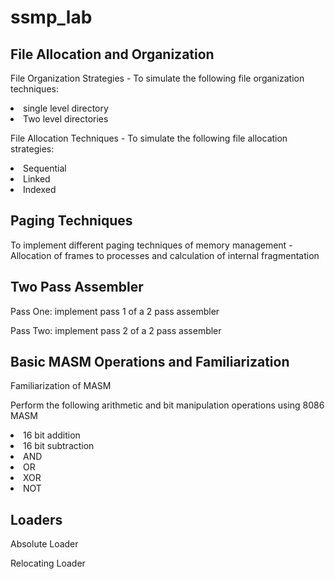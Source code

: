 # ssmp_lab
<h2>File Allocation and Organization</h2>
<p>File Organization Strategies - To simulate the following file organization techniques:
<li>single level directory</li>
<li>Two level directories</li><p>
<p>File Allocation Techniques - To simulate the following file allocation strategies:
<li>Sequential</li>
<li>Linked</li>
<li>Indexed</li></p>

<h2>Paging Techniques</h2>
<p>To implement different paging techniques of memory management - Allocation of frames to processes and calculation of internal fragmentation</p>

<h2>Two Pass Assembler</h2>
<p>Pass One: implement pass 1 of a 2 pass assembler</p>
<p>Pass Two: implement pass 2 of a 2 pass assembler</p>

<h2>Basic MASM Operations and Familiarization</h2>
<p>Familiarization of MASM</p>
<p>Perform the following arithmetic and bit manipulation operations using 8086 MASM
<li>16 bit addition</li>
<li>16 bit subtraction</li>
<li>AND</li>
<li>OR</li>
<li>XOR</li>
<li>NOT</li></p>

<h2>Loaders</h2>
<p>Absolute Loader</p>
<p>Relocating Loader</p>

